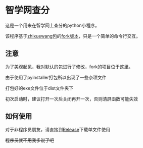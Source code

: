 # 智学网查分

这是一个用来在智学网上查分的python小程序。

该程序基于[zhixuewang包](https://github.com/anwenhu/zhixuewang-python)的[fork版本](https://github.com/YogurtZebra/zhixuewang-python)，只是一个简单的命令行交互。

## 注意

为了美观起见，我对默认的包进行了修改，fork的项目位于这里。

由于使用了pyinstaller打包所以出现了一些杂项文件

打包好的exe文件位于dist文件夹下

初次启动时，建议打开一次后关闭再开一次，否则清屏函数可能失效

## 如何使用

对于非程序员朋友，请直接到[Release](https://github.com/YogurtZebra/zhixuewang/releases)下载单文件使用

~~程序员就不用我多说了吧~~